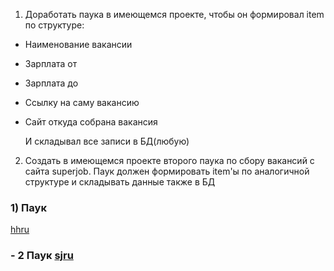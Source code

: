 1) Доработать паука в имеющемся проекте, чтобы он формировал item по структуре:
- Наименование вакансии
- Зарплата от
- Зарплата до
- Ссылку на саму вакансию
- Сайт откуда собрана вакансия

  И складывал все записи в БД(любую)

2) Создать в имеющемся проекте второго паука по сбору вакансий с сайта superjob. Паук должен формировать item'ы 
по аналогичной структуре и складывать данные также в БД

### 1) Паук 
   [hhru](https://github.com/Rusta12/CrawlingParsingScraping-Python/blob/master/Lesson%206/jobparser/spiders/hhru.py)

### - 2 Паук [sjru](https://github.com/Rusta12/CrawlingParsingScraping-Python/blob/master/Lesson%206/jobparser/spiders/sjru.py)
